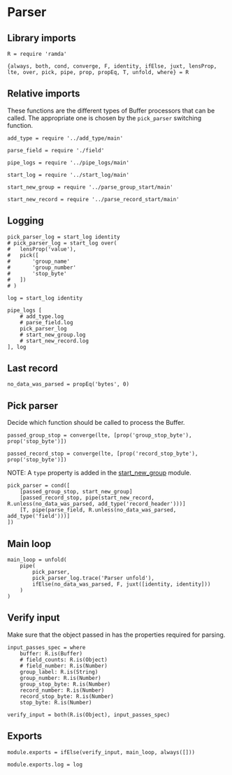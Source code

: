 # Parser

## Library imports

	R = require 'ramda'

	{always, both, cond, converge, F, identity, ifElse, juxt, lensProp, lte, over, pick, pipe, prop, propEq, T, unfold, where} = R


## Relative imports

These functions are the different types of Buffer processors that can be called.
The appropriate one is chosen by the `pick_parser` switching function.

	add_type = require '../add_type/main'

	parse_field = require './field'

	pipe_logs = require '../pipe_logs/main'

	start_log = require '../start_log/main'

	start_new_group = require '../parse_group_start/main'

	start_new_record = require '../parse_record_start/main'


## Logging

	pick_parser_log = start_log identity
	# pick_parser_log = start_log over(
	# 	lensProp('value'),
	# 	pick([
	# 		'group_name'
	# 		'group_number'
	# 		'stop_byte'
	# 	])
	# )

	log = start_log identity

	pipe_logs [
		# add_type.log
		# parse_field.log
		pick_parser_log
		# start_new_group.log
		# start_new_record.log
	], log


## Last record

	no_data_was_parsed = propEq('bytes', 0)


## Pick parser

Decide which function should be called to process the Buffer.

	passed_group_stop = converge(lte, [prop('group_stop_byte'), prop('stop_byte')])

	passed_record_stop = converge(lte, [prop('record_stop_byte'), prop('stop_byte')])

NOTE: A `type` property is added in the [start_new_group](./start_new_group.coffee.md) module.

	pick_parser = cond([
		[passed_group_stop, start_new_group]
		[passed_record_stop, pipe(start_new_record, R.unless(no_data_was_parsed, add_type('record_header')))]
		[T, pipe(parse_field, R.unless(no_data_was_parsed, add_type('field')))]
	])


## Main loop

	main_loop = unfold(
		pipe(
			pick_parser,
			pick_parser_log.trace('Parser unfold'),
			ifElse(no_data_was_parsed, F, juxt([identity, identity]))
		)
	)


## Verify input

Make sure that the object passed in has the properties required for parsing.

	input_passes_spec = where
		buffer: R.is(Buffer)
		# field_counts: R.is(Object)
		# field_number: R.is(Number)
		group_label: R.is(String)
		group_number: R.is(Number)
		group_stop_byte: R.is(Number)
		record_number: R.is(Number)
		record_stop_byte: R.is(Number)
		stop_byte: R.is(Number)

	verify_input = both(R.is(Object), input_passes_spec)


## Exports

	module.exports = ifElse(verify_input, main_loop, always([]))

	module.exports.log = log
